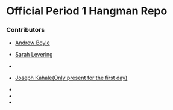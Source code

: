# Official Period 1 Hangman Repo

### Contributors
 - [Andrew Boyle](https://github.com/andrewboyle18)
 - [Sarah Levering](https://github.com/sarahlev88)
 - []()
 - [Joseph Kahale(Only present for the first day)](https://github.com/JoeyK23)

 - 
 - 
- 
